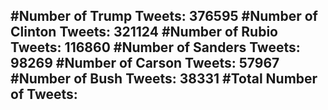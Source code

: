 #Number of Trump Tweets: 376595
#Number of Clinton Tweets: 321124
#Number of Rubio Tweets: 116860
#Number of Sanders Tweets: 98269
#Number of Carson Tweets: 57967
#Number of Bush Tweets: 38331
#Total Number of Tweets:  
---
